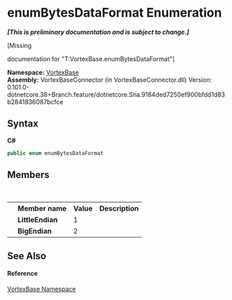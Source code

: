 # enumBytesDataFormat Enumeration
 _**\[This is preliminary documentation and is subject to change.\]**_

\[Missing <summary> documentation for "T:VortexBase.enumBytesDataFormat"\]

**Namespace:**&nbsp;<a href="N_VortexBase.md">VortexBase</a><br />**Assembly:**&nbsp;VortexBaseConnector (in VortexBaseConnector.dll) Version: 0.101.0-dotnetcore.38+Branch.feature/dotnetcore.Sha.9184ded7250ef900bfdd1d83b2841836087bcfce

## Syntax

**C#**<br />
``` C#
public enum enumBytesDataFormat
```


## Members
&nbsp;<table><tr><th></th><th>Member name</th><th>Value</th><th>Description</th></tr><tr><td /><td target="F:VortexBase.enumBytesDataFormat.LittleEndian">**LittleEndian**</td><td>1</td><td /></tr><tr><td /><td target="F:VortexBase.enumBytesDataFormat.BigEndian">**BigEndian**</td><td>2</td><td /></tr></table>

## See Also


#### Reference
<a href="N_VortexBase.md">VortexBase Namespace</a><br />